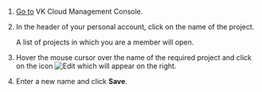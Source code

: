 1. [Go to](https://msk.cloud.vk.com/app/en) VK Cloud Management Console.
1. In the header of your personal account, click on the name of the project.

    A list of projects in which you are a member will open.

1. Hover the mouse cursor over the name of the required project and click on the icon ![Edit](assets/edit-icon.svg "inline") which will appear on the right.

1. Enter a new name and click **Save**.

